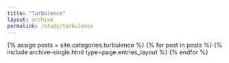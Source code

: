```yaml
---
title: "Turbulence"
layout: archive
permalink: /study/turbulence
---
```


{% assign posts = site.categories.turbulence %}
{% for post in posts %} {% include archive-single.html type=page.entries_layout %} {% endfor %}
